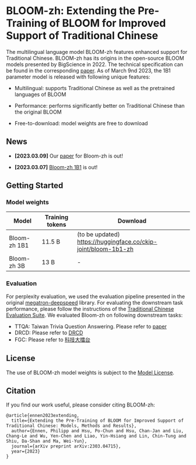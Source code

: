 # BLOOM-zh: Extending the Pre-Training of BLOOM for Improved Support of Traditional Chinese

The multilingual language model BLOOM-zh features enhanced support for Traditional Chinese. BLOOM-zh has its origins in the open-source BLOOM models presented by BigScience in 2022. The technical specification can be found in the corresponding [paper](https://arxiv.org/abs/2303.04715). As of March 9nd 2023, the 1B1 parameter model is released with following unique features:

- Multilingual: supports Traditional Chinese as well as the pretrained languages of BLOOM

- Performance: performs significantly better on Traditional Chinese than the original BLOOM

- Free-to-download: model weights are free to download 

## News

- **[2023.03.09]** Our [paper](https://arxiv.org/abs/2303.04715) for Bloom-zh is out!

- **[2023.03.07]** [Bloom-zh 1B1](https://huggingface.co/ckip-joint/bloom-1b1-zh) is out!

## Getting Started

### Model weights

| Model        | Training tokens | Download                                       |
| ------------ | --------------- | ---------------------------------------------- |
| Bloom-zh 1B1 | 11.5 B           | (to be updated) https://huggingface.co/ckip-joint/bloom-1b1-zh |
| Bloom-zh 3B  | 13 B           | -                                              |

### Evaluation

For perplexity evaluation, we used the evaluation pipeline presented in the original [megatron-deepspeed](https://github.com/microsoft/Megatron-DeepSpeed) library. For evaluating the downstream task performance, please follow the instructions of the [Traditional Chinese Evaluation Suite](https://github.com/CKIP-Joint/Evaluator). We evaluated Bloom-zh on following downstream tasks:

- TTQA: Taiwan Trivia Question Answering. Please refer to [paper](https://arxiv.org/abs/2303.04715) 
- DRCD: Please refer to [DRCD](https://github.com/DRCKnowledgeTeam/DRCD)
- FGC: Please refer to [科技大擂台](https://scidm.nchc.org.tw/dataset/grandchallenge2020/resource/af730fe7-7f95-4af2-b4f4-1ca09406b35a)

## License

The use of BLOOM-zh model weights is subject to the [Model License](https://huggingface.co/ckip-joint/bloom-1b1-zh/blob/main/LICENSE_MR.md).

## Citation

If you find our work useful, please consider citing BLOOM-zh:

```
@article{ennen2023extending,
  title={Extending the Pre-Training of BLOOM for Improved Support of Traditional Chinese: Models, Methods and Results},
  author={Ennen, Philipp and Hsu, Po-Chun and Hsu, Chan-Jan and Liu, Chang-Le and Wu, Yen-Chen and Liao, Yin-Hsiang and Lin, Chin-Tung and Shiu, Da-Shan and Ma, Wei-Yun},
  journal={arXiv preprint arXiv:2303.04715},
  year={2023}
}
```
